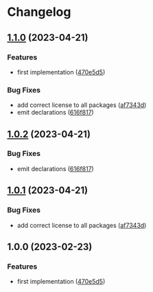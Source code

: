 # Changelog

## [1.1.0](https://github.com/abinnovision/js-commons/compare/eslint-config-react-v1.0.2...eslint-config-react-v1.1.0) (2023-04-21)


### Features

* first implementation ([470e5d5](https://github.com/abinnovision/js-commons/commit/470e5d591bd711b5d793037c946bf56883d5acf3))


### Bug Fixes

* add correct license to all packages ([af7343d](https://github.com/abinnovision/js-commons/commit/af7343dbdb93329a0321a369f81e9b37da9068fa))
* emit declarations ([616f817](https://github.com/abinnovision/js-commons/commit/616f817ca7701e160325e1e81d633df345244cc3))

## [1.0.2](https://github.com/abinnovision/js-commons/compare/eslint-config-react-v1.0.1...eslint-config-react-v1.0.2) (2023-04-21)


### Bug Fixes

* emit declarations ([616f817](https://github.com/abinnovision/js-commons/commit/616f817ca7701e160325e1e81d633df345244cc3))

## [1.0.1](https://github.com/abinnovision/js-commons/compare/eslint-config-react-v1.0.0...eslint-config-react-v1.0.1) (2023-04-21)


### Bug Fixes

* add correct license to all packages ([af7343d](https://github.com/abinnovision/js-commons/commit/af7343dbdb93329a0321a369f81e9b37da9068fa))

## 1.0.0 (2023-02-23)


### Features

* first implementation ([470e5d5](https://github.com/abinnovision/eslint-config/commit/470e5d591bd711b5d793037c946bf56883d5acf3))
